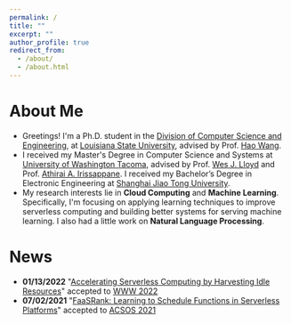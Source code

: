 ```yaml
---
permalink: /
title: ""
excerpt: ""
author_profile: true
redirect_from: 
  - /about/
  - /about.html
---
```


# About Me

* Greetings! I'm a Ph.D. student in the [Division of Computer Science and Engineering](https://www.lsu.edu/eng/cse/), at [Louisiana State University](https://www.lsu.edu/), advised by Prof. [Hao Wang](https://intellisys.haow.ca/haowang/).
* I received my Master's Degree in Computer Science and Systems at [University of Washington Tacoma](https://www.tacoma.uw.edu/), advised by Prof. [Wes J. Lloyd](http://faculty.washington.edu/wlloyd/index.html) and Prof. [Athirai A. Irissappane](https://sites.google.com/view/athirai/home?authuser=0). I received my Bachelor’s Degree in Electronic Engineering at [Shanghai Jiao Tong University](http://en.sjtu.edu.cn/).
* My research interests lie in **Cloud Computing** and **Machine Learning**. Specifically, I'm focusing on applying learning techniques to improve serverless computing and building better systems for serving machine learning. I also had a little work on **Natural Language Processing**.

# News

* **01/13/2022** "[Accelerating Serverless Computing by Harvesting Idle Resources](https://arxiv.org/abs/2108.12717)" accepted to [WWW 2022](https://www2022.thewebconf.org/)  
* **07/02/2021** "[FaaSRank: Learning to Schedule Functions in Serverless Platforms](https://ieeexplore.ieee.org/document/9659513)" accepted to [ACSOS 2021](https://conf.researchr.org/home/acsos-2021)  
